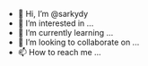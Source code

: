 - 👋 Hi, I’m @sarkydy
- 👀 I’m interested in ...
- 🌱 I’m currently learning ...
- 💞️ I’m looking to collaborate on ...
- 📫 How to reach me ...

<!---
sarkydy/sarkydy is a ✨ special ✨ repository because its `README.md` (this file) appears on your GitHub profile.
You can click the Preview link to take a look at your changes.
--->
